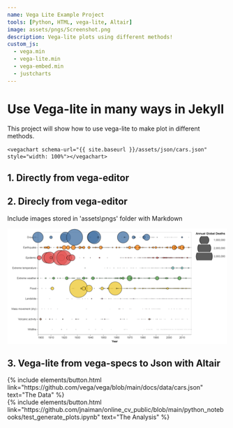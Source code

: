 ```yaml
---
name: Vega Lite Example Project
tools: [Python, HTML, vega-lite, Altair]
image: assets/pngs/Screenshot.png
description: Vega-lite plots using different methods!
custom_js:
  - vega.min
  - vega-lite.min
  - vega-embed.min
  - justcharts
---
```



# Use Vega-lite in many ways in Jekyll
This project will show how to use vega-lite to make plot in different methods.

```
<vegachart schema-url="{{ site.baseurl }}/assets/json/cars.json" style="width: 100%"></vegachart>
```
## 1. Directly from vega-editor

<vegachart schema-url="{{ site.baseurl }}/assets/json/vega_editor_plot1.json" style="width: 100%"></vegachart>
<vegachart schema-url="{{ site.baseurl }}/assets/json/vega_editor_plot2.json" style="width: 100%"></vegachart>

## 2. Direcly from vega-editor
Include images stored in 'assets\pngs' folder with Markdown

![a vegalite plot with interactive legend](/assets/pngs/Screenshot.png)

## 3. Vega-lite from vega-specs to Json with Altair
<vegachart schema-url="{{ site.baseurl }}/assets/json/chart1.json" style="width: 100%"></vegachart>

<!-- these are written in a combo of html and liquid --> 

<div class="left">
{% include elements/button.html link="https://github.com/vega/vega/blob/main/docs/data/cars.json" text="The Data" %}
</div>

<div class="right">
{% include elements/button.html link="https://github.com/jnaiman/online_cv_public/blob/main/python_notebooks/test_generate_plots.ipynb" text="The Analysis" %}
</div>

